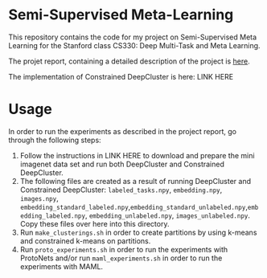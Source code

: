 # Semi-Supervised Meta-Learning

This repository contains the code for my project on Semi-Supervised Meta Learning for the Stanford class CS330: Deep Multi-Task and Meta Learning.

The projet report, containing a detailed description of the project is [here](report).

The implementation of Constrained DeepCluster is here: LINK HERE

# Usage

In order to run the experiments as described in the project report, go through the following steps:

1. Follow the instructions in LINK HERE to download and prepare the mini imagenet data set and run both DeepCluster and Constrained DeepCluster.
2. The following files are created as a result of running DeepCluster and Constrained DeepCluster:  `labeled_tasks.npy`, `embedding.npy`, `images.npy`, `embedding_standard_labeled.npy`,`embedding_standard_unlabeled.npy`,`embedding_labeled.npy`, `embedding_unlabeled.npy`, `images_unlabeled.npy`.  Copy these files over here into this directory.
3. Run `make_clusterings.sh` in order to create partitions by using k-means and constrained k-means on partitions.
4. Run `proto_experiments.sh` in order to run the experiments with ProtoNets and/or run `maml_experiments.sh` in order to run the experiments with MAML.
